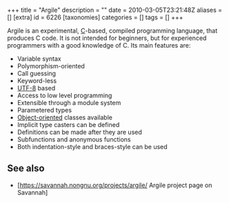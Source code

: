 +++
title = "Argile"
description = ""
date = 2010-03-05T23:21:48Z
aliases = []
[extra]
id = 6226
[taxonomies]
categories = []
tags = []
+++

Argile is an experimental, [C](https://rosettacode.org/wiki/C)-based, compiled programming language, that produces C code. It is not intended for beginners, but for experienced programmers with a good knowledge of C.
Its main features are:
* Variable syntax
* Polymorphism-oriented
* Call guessing
* Keyword-less
* [UTF-8](https://rosettacode.org/wiki/UTF-8) based
* Access to low level programming
* Extensible through a module system
* Parametered types
* [Object-oriented](https://rosettacode.org/wiki/Object-oriented) classes available
* Implicit type casters can be defined
* Definitions can be made after they are used
* Subfunctions and anonymous functions
* Both indentation-style and braces-style can be used

## See also
* [https://savannah.nongnu.org/projects/argile/ Argile project page on Savannah]
